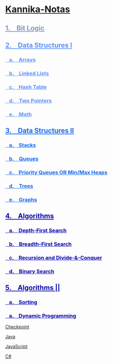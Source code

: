 # [Kannika-Notas](https://kannikakabilar.github.io/Kannika-Notas/)

<h2 style="color:#8096c2"><a href="Hardware_BitLogic/#bit-logic" style="color:#8096c2">1. &ensp; Bit Logic</a></h2>
<h2 style="color:#5c91fa"><a href="DataStructures/#data-structures-i" style="color:#5c91fa">2. &ensp; Data Structures I</a></h2>
<h3 style="color:#5c91fa"><a href="DataStructures/#arrays" style="color:#5c91fa">&ensp; a. &ensp; Arrays</a></h3>
<h3 style="color:#5c91fa"><a href="DataStructures/#linked-lists" style="color:#5c91fa">&ensp; b. &ensp; Linked Lists</a></h3>
<h3 style="color:#5c91fa"><a href="DataStructures/#hash-table" style="color:#5c91fa">&ensp; c. &ensp; Hash Table</a></h3>
<h3 style="color:#5c91fa"><a href="DataStructures/#two-pointers" style="color:#5c91fa">&ensp; d. &ensp; Two Pointers</a></h3>
<h3 style="color:#5c91fa"><a href="DataStructures/#math" style="color:#5c91fa">&ensp; e. &ensp; Math</a></h3>
<h2 style="color:#1669f0"><a href="DataStructures2/#data-structures-ii" style="color:#1669f0">3. &ensp; Data Structures II</a></h2>
<h3 style="color:#1669f0"><a href="DataStructures2/#stacks" style="color:#1669f0">&ensp; a. &ensp; Stacks</a></h3>
<h3 style="color:#1669f0"><a href="DataStructures2/#queues" style="color:#1669f0">&ensp; b. &ensp; Queues</a></h3>
<h3 style="color:#1669f0"><a href="DataStructures2/#priority-queues-or-min-max-heaps" style="color:#1669f0">&ensp; c. &ensp; Priority Queues OR Min/Max Heaps</a></h3>
<h3 style="color:#1669f0"><a href="DataStructures2/#trees" style="color:#1669f0">&ensp; d. &ensp; Trees</a></h3>
<h3 style="color:#1669f0"><a href="DataStructures2/#graphs" style="color:#1669f0">&ensp; e. &ensp; Graphs</a></h3>
<h2 style="color:#0324fc"><a href="Algorithms/#algorithms" style="color:#0303ad">4. &ensp; Algorithms</a></h2>
<h3 style="color:#0324fc"><a href="Algorithms/#depth-first-search" style="color:#0303ad">&ensp; a. &ensp; Depth-First Search</a></h3>
<h3 style="color:#0324fc"><a href="Algorithms/#breadth-first-search" style="color:#0303ad">&ensp; b. &ensp; Breadth-First Search</a></h3>
<h3 style="color:#0324fc"><a href="Algorithms/#recursion-and-divide-conquer" style="color:#0303ad">&ensp; c. &ensp; Recursion and Divide-&-Conquer</a></h3>
<h3 style="color:#0324fc"><a href="Algorithms/#binary-search" style="color:#0303ad">&ensp; d. &ensp; Binary Search</a></h3>
<h2 style="color:#0303ad"><a href="#algorithms-ii" style="color:#0303ad">5. &ensp; Algorithms ||</a></h2>
<h3 style="color:#0303ad"><a href="#sorting" style="color:#0303ad">&ensp; a. &ensp; Sorting</a></h3>
<h3 style="color:#0303ad"><a href="#dynamic-programming" style="color:#0303ad">&ensp; a. &ensp; Dynamic Programming</a></h3>

[Checkpoint](https://kannikakabilar.github.io/Kannika-Notas/Checkpoint/)

[Java](https://kannikakabilar.github.io/Kannika-Notas/Java/)

[JavaScript](https://kannikakabilar.github.io/Kannika-Notas/JavaScript/)

[C#](https://kannikakabilar.github.io/Kannika-Notas/C%23/)

<!--
[Hardware_BitLogic](https://kannikakabilar.github.io/Kannika-Notas/Hardware_BitLogic/)

[Data Structures](https://kannikakabilar.github.io/Kannika-Notas/DataStructures/)

[Data Structures 2](https://kannikakabilar.github.io/Kannika-Notas/DataStructures2/)

[Algorithms](https://kannikakabilar.github.io/Kannika-Notas/Algorithms/)
-->













